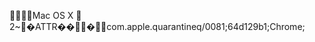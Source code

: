     Mac OS X         2   ~      �                                      ATTR       �   �                     �     com.apple.quarantine q/0081;64d129b1;Chrome; 

